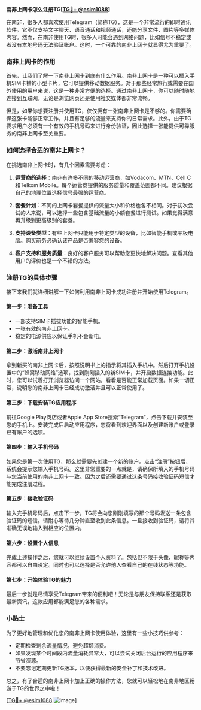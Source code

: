 **南非上网卡怎么注册TG[[TG💪+ @esim1088](https://t.me/s/esim1088)]**

在南非，很多人都喜欢使用Telegram（简称TG），这是一个非常流行的即时通讯软件。它不仅支持文字聊天、语音通话和视频通话，还能分享文件、图片等多媒体内容。然而，在南非使用TG时，很多人可能会遇到网络问题，比如信号不稳定或者没有本地号码无法验证账户。这时，一个可靠的南非上网卡就显得尤为重要了。

### 南非上网卡的作用

首先，让我们了解一下南非上网卡到底有什么作用。南非上网卡是一种可以插入手机SIM卡槽的小型卡片，它可以提供移动数据服务。对于那些经常旅行或需要在国外使用的用户来说，这是一种非常方便的选择。通过南非上网卡，你可以随时随地连接到互联网，无论是浏览网页还是使用社交媒体都非常流畅。

但是，如果你想要注册并使用TG，仅仅拥有一张南非上网卡是不够的。你需要确保这张卡能够正常工作，并且有足够的流量来支持你的日常需求。此外，由于TG要求用户必须有一个有效的手机号码来进行身份验证，因此选择一张能提供可靠服务的南非上网卡至关重要。

### 如何选择合适的南非上网卡？

在挑选南非上网卡时，有几个因素需要考虑：

1. **运营商的选择**：南非有许多不同的移动运营商，如Vodacom、MTN、Cell C和Telkom Mobile。每个运营商提供的服务质量和覆盖范围都不同。建议根据自己的地理位置选择信号最强的运营商。
   
2. **套餐计划**：不同的上网卡套餐提供的流量大小和价格也各不相同。对于初次尝试的人来说，可以选择一些包含基础流量的小额套餐进行测试。如果觉得满意再升级到更高级别的套餐。

3. **支持设备类型**：有些上网卡只能用于特定类型的设备，比如智能手机或平板电脑。购买前务必确认该产品是否兼容您的设备。

4. **客户支持和服务质量**：良好的客户服务可以帮助您更快地解决问题。查看其他用户的评价也是一个不错的方法。

### 注册TG的具体步骤

接下来我们就详细讲解一下如何利用南非上网卡成功注册并开始使用Telegram。

#### 第一步：准备工具
- 一部支持SIM卡插拔功能的智能手机。
- 一张有效的南非上网卡。
- 稳定的电源供应以保证手机不会断电。

#### 第二步：激活南非上网卡
拿到新买的南非上网卡后，按照说明书上的指示将其插入手机中。然后打开手机设置中的“蜂窝移动网络”选项，找到刚刚插入的新SIM卡，并开启数据连接功能。此时，您可以试着打开浏览器访问一个网站，看看是否能正常加载页面。如果一切正常，说明您的南非上网卡已经成功激活并且可以正常使用了。

#### 第三步：下载安装TG应用程序
前往Google Play商店或者Apple App Store搜索“Telegram”，点击下载并安装至您的手机上。安装完成后启动应用程序，您将看到欢迎界面以及创建新账户或登录已有账户的选项。

#### 第四步：输入手机号码
如果您是第一次使用TG，那么就需要先创建一个新的账户。点击“注册”按钮后，系统会提示您输入手机号码。这里非常重要的一点就是，请确保所填入的手机号码与您当前使用的南非上网卡一致。因为之后还需要通过这条号码接收验证码短信才能完成注册过程。

#### 第五步：接收验证码
输入完手机号码后，点击下一步，TG将会向您刚刚填写的那个号码发送一条包含验证码的短信。请耐心等待几分钟直至收到此条信息。一旦接收到验证码，请将其准确无误地输入到相应的位置内。

#### 第六步：设置个人信息
完成上述操作之后，您就可以继续设置个人资料了。包括但不限于头像、昵称等内容都可以自由设定。同时也可以选择是否允许他人查看自己的在线状态等功能。

#### 第七步：开始体验TG的魅力
最后一步就是尽情享受Telegram带来的便利吧！无论是与朋友保持联系还是获取最新资讯，这款应用都能满足您的各种需求。

### 小贴士
为了更好地管理和优化您的南非上网卡使用体验，这里有一些小技巧供参考：
- 定期检查剩余流量情况，避免超额消费。
- 如果发现某个时间段内流量消耗异常大，可以尝试关闭后台运行的应用程序来节省资源。
- 不要忘记定期更新TG版本，以便获得最新的安全补丁和技术改进。

总之，有了合适的南非上网卡加上正确的操作方法，您就可以轻松地在南非地区畅游于TG的世界之中啦！

[[TG💪+ @esim1088](https://t.me/s/esim1088) ![Image](https://i.postimg.cc/4NQfJmqS/Snipaste-2025-05-13-00-14-12.png)]